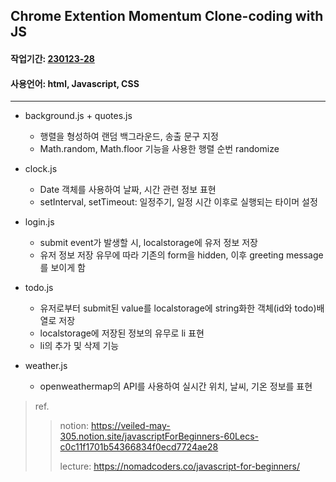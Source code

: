 
## Chrome Extention Momentum Clone-coding with JS

#### 작업기간: <u>__230123-28__</u>
#### 사용언어: __html__, __Javascript__, __CSS__
---

+ background.js + quotes.js
   - 행렬을 형성하여 랜덤 백그라운드, 송출 문구 지정
   - Math.random, Math.floor 기능을 사용한 행렬 순번 randomize

+ clock.js
   - Date 객체를 사용하여 날짜, 시간 관련 정보 표현
   - setInterval, setTimeout: 일정주기, 일정 시간 이후로 실행되는 타이머 설정

+ login.js
   - submit event가 발생할 시, localstorage에 유저 정보 저장
   - 유저 정보 저장 유무에 따라 기존의 form을 hidden, 이후 greeting message를 보이게 함

+ todo.js
   - 유저로부터 submit된 value를 localstorage에 string화한 객체(id와 todo)배열로 저장
   - localstorage에 저장된 정보의 유무로 li 표현
   - li의 추가 및 삭제 기능

+ weather.js
   - openweathermap의 API를 사용하여 실시간 위치, 날씨, 기온 정보를 표현


> ref.
>> notion: https://veiled-may-305.notion.site/javascriptForBeginners-60Lecs-c0c11f1701b54366834f0ecd7724ae28
>> 
>> lecture: https://nomadcoders.co/javascript-for-beginners/
